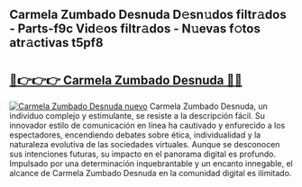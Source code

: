 ## Carmela Zumbado Desnuda D𝚎sn𝚞dos filtr𝚊dos - Parts-f9c Vid𝚎os filtr𝚊dos - N𝚞evas f𝚘tos atr𝚊ctivas t5pf8

# <h2><a href="http://mb8b32.tromn.icu/?c=Carmela+Zumbado+Desnuda">🔗👉👉👉 Carmela Zumbado Desnuda 🔗🔗</a></h2>

[![Carmela Zumbado Desnuda nuevo](https://i.imgur.com/pEAQMta.gif)](http://mb8b32.tromn.icu/?c=Carmela+Zumbado+Desnuda)
Carmela Zumbado Desnuda, un individuo complejo y estimulante, se resiste a la descripción fácil. Su innovador estilo de comunicación en línea ha cautivado y enfurecido a los espectadores, encendiendo debates sobre ética, individualidad y la naturaleza evolutiva de las sociedades virtuales. Aunque se desconocen sus intenciones futuras, su impacto en el panorama digital es profundo. Impulsado por una determinación inquebrantable y un encanto innegable, el alcance de Carmela Zumbado Desnuda en la comunidad digital es ilimitado.
